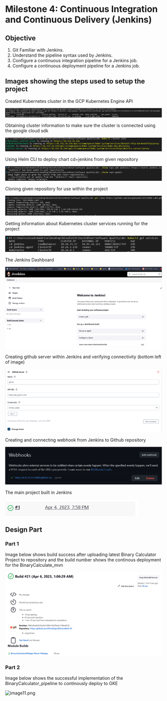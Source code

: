 # Milestone 4: Continuous Integration and Continuous Delivery (Jenkins) 
## Objective   
1. Git Familiar with Jenkins.
2. Understand the pipeline syntax used by Jenkins.
3. Configure a continuous integration pipeline for a Jenkins job.
4. Configure a continuous deployment pipeline for a Jenkins job.

## Images showing the steps used to setup the project

Created Kubernetes cluster in the GCP Kubernetes Engine API

![image9.png](figures/image9.png)


Obtaining cluster information to make sure the cluster is connected using the google cloud sdk

![image6.png](figures/image6.png)


Using Helm CLI to deploy chart cd=jenkins from given repository

![image2.png](figures/image2.png)


Cloning given repository for use within the project

![image4.png](figures/image4.png)


Getting information about Kubernetes cluster services running for the project

![image10.png](figures/image10.png)


The Jenkins Dashboard

![image1.png](figures/image1.png)


Creating github server within Jenkins and verifying connectivity (bottom left of image)

![image7.png](figures/image7.png)


Creating and connecting webhook from Jenkins to Github repository

![image8.png](figures/image8.png)


The main project built in Jenkins

![image3.png](figures/image3.png)

## Design Part

### Part 1
Image below shows build success after uploading latest Binary Calculator Project to repository and the build number shows the continous deployment for the BinaryCalculate_mvn

![Image5.png](figures/Image5.png)


### Part 2
Image below shows the successful implementation of the BinaryCalculator_pipeline to continously deploy to GKE

![image11.png](figues/image11.png)


